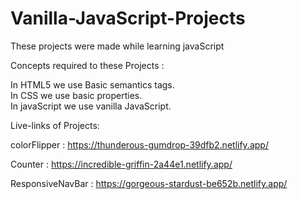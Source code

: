 # Vanilla-JavaScript-Projects
These projects were made while learning javaScript

Concepts required to these Projects :

In HTML5 we use Basic semantics tags. <br>
In CSS we use basic properties. <br>
In javaScript we use vanilla JavaScript.
<br>

Live-links of Projects:

colorFlipper : https://thunderous-gumdrop-39dfb2.netlify.app/
<br>

Counter : https://incredible-griffin-2a44e1.netlify.app/
<br>

ResponsiveNavBar : https://gorgeous-stardust-be652b.netlify.app/
<br>
